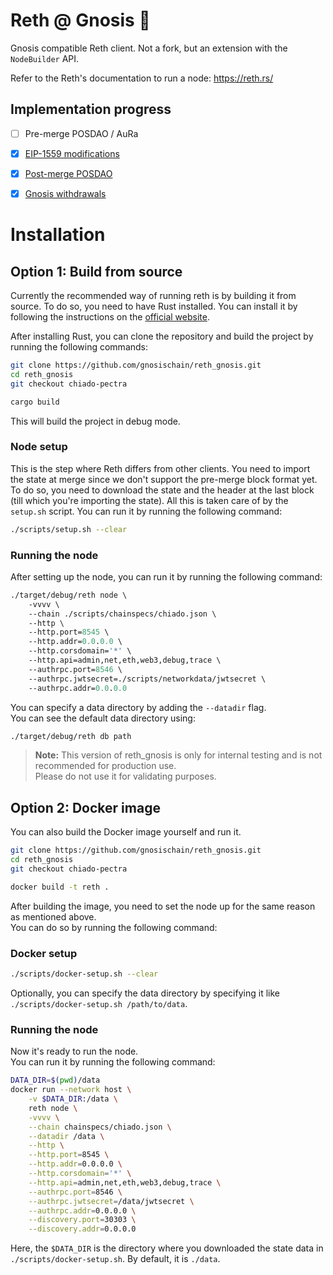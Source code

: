 # Reth @ Gnosis 🍴

Gnosis compatible Reth client. Not a fork, but an extension with the `NodeBuilder` API.

Refer to the Reth's documentation to run a node: https://reth.rs/

## Implementation progress

- [ ] Pre-merge POSDAO / AuRa
- [x] [EIP-1559 modifications](https://github.com/gnosischain/specs/blob/master/network-upgrades/london.md)
- [x] [Post-merge POSDAO](https://github.com/gnosischain/specs/blob/master/execution/posdao-post-merge.md)
- [x] [Gnosis withdrawals](https://github.com/gnosischain/specs/blob/master/execution/withdrawals.md)


# Installation

## Option 1: Build from source

Currently the recommended way of running reth is by building it from source. To do so, you need to have Rust installed. You can install it by following the instructions on the [official website](https://www.rust-lang.org/tools/install).

After installing Rust, you can clone the repository and build the project by running the following commands:

```bash
git clone https://github.com/gnosischain/reth_gnosis.git
cd reth_gnosis
git checkout chiado-pectra

cargo build
```

This will build the project in debug mode.

### Node setup

This is the step where Reth differs from other clients. You need to import the state at merge since we don't support the pre-merge block format yet. To do so, you need to download the state and the header at the last block (till which you're importing the state). All this is taken care of by the `setup.sh` script. You can run it by running the following command:

```bash
./scripts/setup.sh --clear
```

### Running the node

After setting up the node, you can run it by running the following command:

```ocaml
./target/debug/reth node \
    -vvvv \
    --chain ./scripts/chainspecs/chiado.json \
    --http \
    --http.port=8545 \
    --http.addr=0.0.0.0 \
    --http.corsdomain='*' \
    --http.api=admin,net,eth,web3,debug,trace \
    --authrpc.port=8546 \
    --authrpc.jwtsecret=./scripts/networkdata/jwtsecret \
    --authrpc.addr=0.0.0.0
```

You can specify a data directory by adding the `--datadir` flag.  
You can see the default data directory using:

```bash
./target/debug/reth db path
```

> **Note:** This version of reth_gnosis is only for internal testing and is not recommended for production use.  
> Please do not use it for validating purposes.

## Option 2: Docker image

You can also build the Docker image yourself and run it.

```bash
git clone https://github.com/gnosischain/reth_gnosis.git
cd reth_gnosis
git checkout chiado-pectra

docker build -t reth .
```

After building the image, you need to set the node up for the same reason as mentioned above.  
You can do so by running the following command:

### Docker setup

```bash
./scripts/docker-setup.sh --clear
```

Optionally, you can specify the data directory by specifying it like `./scripts/docker-setup.sh /path/to/data`.

### Running the node

Now it's ready to run the node.  
You can run it by running the following command:

```bash
DATA_DIR=$(pwd)/data
docker run --network host \
    -v $DATA_DIR:/data \
    reth node \
    -vvvv \
    --chain chainspecs/chiado.json \
    --datadir /data \
    --http \
    --http.port=8545 \
    --http.addr=0.0.0.0 \
    --http.corsdomain='*' \
    --http.api=admin,net,eth,web3,debug,trace \
    --authrpc.port=8546 \
    --authrpc.jwtsecret=/data/jwtsecret \
    --authrpc.addr=0.0.0.0 \
    --discovery.port=30303 \
    --discovery.addr=0.0.0.0
```

Here, the `$DATA_DIR` is the directory where you downloaded the state data in `./scripts/docker-setup.sh`. By default, it is `./data`.